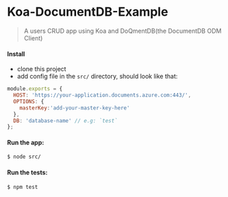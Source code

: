 # Koa-DocumentDB-Example
> A users CRUD app using Koa and DoQmentDB(the DocumentDB ODM Client)

#### Install
* clone this project
* add config file in the `src/` directory, should look like that: 
```js
module.exports = {
  HOST: 'https://your-application.documents.azure.com:443/',
  OPTIONS: {
    masterKey:'add-your-master-key-here'
  },
  DB: 'database-name' // e.g: `test`
};
```

#### Run the app:
```sh
$ node src/
```

#### Run the tests:
```sh
$ npm test
```
